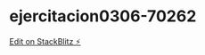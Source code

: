 # ejercitacion0306-70262

[Edit on StackBlitz ⚡️](https://stackblitz.com/edit/ejercitacion0306-70262)